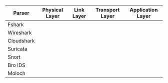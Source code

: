 
Parser | Physical Layer | Link Layer | Transport Layer | Application Layer
| ---- | -------------- | ---------- | --------------- | ---
Fshark | 
Wireshark | 
Cloudshark | 
Suricata |
Snort |
Bro IDS |
Moloch |
